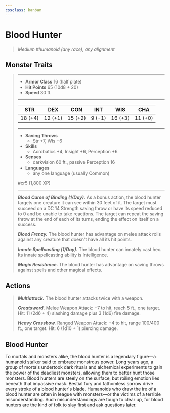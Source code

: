 ```yaml
---
cssclass: kanban
---
```


# Blood Hunter
>*Medium #humanoid (any race), any alignment*
## Monster Traits
>___
>- **Armor Class** 16 (half plate)
>- **Hit Points** 65 (10d8 + 20)
>- **Speed** 30 ft.
>___
>|STR|DEX|CON|INT|WIS|CHA|
>|:---:|:---:|:---:|:---:|:---:|:---:|
>|18 (+4)|12 (+1)|15 (+2)|9 (-1)|16 (+3)|11 (+0)|
>___
>- **Saving Throws**
>	 - Str +7, Wis +6
>- **Skills**
>	 - Acrobatics +4, Insight +6, Perception +6
>- **Senses**
>	 - darkvision 60 ft., passive Perception 16
>- **Languages**
>	 - any one language (usually Common)
>
> #cr5 (1,800 XP)
>___
>***Blood Curse of Binding (1/Day).*** As a bonus action, the blood hunter targets one creature it can see within 30 feet of it. The target must succeed on a DC 14 Strength saving throw or have its speed reduced to 0 and be unable to take reactions. The target can repeat the saving throw at the end of each of its turns, ending the effect on itself on a success.  
>
>***Blood Frenzy.*** The blood hunter has advantage on melee attack rolls against any creature that doesn't have all its hit points.  
>
>***Innate Spellcasting (1/Day).*** The blood hunter can innately cast hex. Its innate spellcasting ability is Intelligence.  
>
>***Magic Resistance.*** The blood hunter has advantage on saving throws against spells and other magical effects.  
>
## Actions
>***Multiattack.*** The blood hunter attacks twice with a weapon.  
>
>***Greatsword.*** Melee Weapon Attack: +7 to hit, reach 5 ft., one target. Hit: 11 (2d6 + 4) slashing damage plus 3 (1d6) fire damage.  
>
>***Heavy Crossbow.*** Ranged Weapon Attack: +4 to hit, range 100/400 ft., one target. Hit: 6 (1d10 + 1) piercing damage.
## Blood Hunter
To mortals and monsters alike, the blood hunter is a legendary figure—a humanoid stalker said to embrace monstrous power. Long years ago, a group of mortals undertook dark rituals and alchemical experiments to gain the power of the deadliest monsters, allowing them to better hunt those monsters.
Blood hunters are steely on the surface, but roiling emotion lies beneath that impassive mask. Bestial fury and fathomless sorrow drive every stroke of a blood hunter's blade. Humanoids who draw the ire of a blood hunter are often in league with monsters—or the victims of a terrible misunderstanding. Such misunderstandings are tough to clear up, for blood hunters are the kind of folk to slay first and ask questions later.